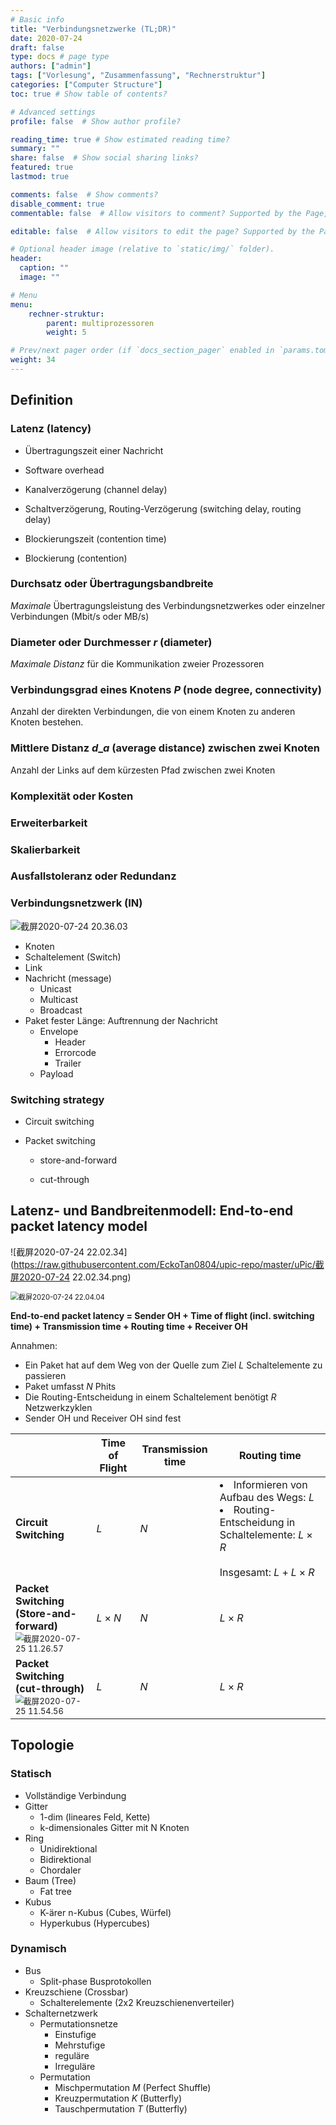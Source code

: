 ```yaml
---
# Basic info
title: "Verbindungsnetzwerke (TL;DR)"
date: 2020-07-24
draft: false
type: docs # page type
authors: ["admin"]
tags: ["Vorlesung", "Zusammenfassung", "Rechnerstruktur"]
categories: ["Computer Structure"]
toc: true # Show table of contents?

# Advanced settings
profile: false  # Show author profile?

reading_time: true # Show estimated reading time?
summary: ""
share: false  # Show social sharing links?
featured: true
lastmod: true

comments: false  # Show comments?
disable_comment: true
commentable: false  # Allow visitors to comment? Supported by the Page, Post, and Docs content types.

editable: false  # Allow visitors to edit the page? Supported by the Page, Post, and Docs content types.

# Optional header image (relative to `static/img/` folder).
header:
  caption: ""
  image: ""

# Menu
menu: 
    rechner-struktur:
        parent: multiprozessoren
        weight: 5

# Prev/next pager order (if `docs_section_pager` enabled in `params.toml`)
weight: 34
---
```


## Definition

### Latenz (latency)

- Übertragungszeit einer Nachricht

- Software overhead
- Kanalverzögerung (channel delay)
- Schaltverzögerung, Routing-Verzögerung (switching delay, routing delay)
- Blockierungszeit (contention time)
- Blockierung (contention)

### Durchsatz oder Übertragungsbandbreite

*Maximale* Übertragungsleistung des Verbindungsnetzwerkes oder einzelner Verbindungen (Mbit/s oder MB/s)

### Diameter oder Durchmesser $r$ (diameter)

*Maximale Distanz* für die Kommunikation zweier Prozessoren

### Verbindungsgrad eines Knotens $P$ (node degree, connectivity)

Anzahl der direkten Verbindungen, die von einem Knoten zu anderen Knoten bestehen.

### Mittlere Distanz $d\_a$ (average distance) zwischen zwei Knoten

Anzahl der Links auf dem kürzesten Pfad zwischen zwei Knoten

### Komplexität oder Kosten

### Erweiterbarkeit

### Skalierbarkeit

### Ausfallstoleranz oder Redundanz

### Verbindungsnetzwerk (IN)

<img src="https://raw.githubusercontent.com/EckoTan0804/upic-repo/master/uPic/截屏2020-07-24%2020.36.03.png" alt="截屏2020-07-24 20.36.03" style="zoom:100%;" />

- Knoten
- Schaltelement (Switch)
- Link
- Nachricht (message)
  - Unicast
  - Multicast
  - Broadcast
- Paket fester Länge: Auftrennung der Nachricht
  - Envelope
    - Header
    - Errorcode
    - Trailer
  - Payload

### Switching strategy

- Circuit switching

- Packet switching

  - store-and-forward

  - cut-through

## Latenz- und Bandbreitenmodell: End-to-end packet latency model

![截屏2020-07-24 22.02.34](https://raw.githubusercontent.com/EckoTan0804/upic-repo/master/uPic/截屏2020-07-24 22.02.34.png)

<img src="https://raw.githubusercontent.com/EckoTan0804/upic-repo/master/uPic/截屏2020-07-24%2022.04.04.png" alt="截屏2020-07-24 22.04.04" style="zoom:80%;" />

**End-to-end packet latency = Sender OH + Time of flight (incl. switching time) + Transmission time + Routing time + Receiver OH**

Annahmen:

- Ein Paket hat auf dem Weg von der Quelle zum Ziel $L$ Schaltelemente zu passieren
- Paket umfasst $N$ Phits
- Die Routing-Entscheidung in einem Schaltelement benötigt $R$ Netzwerkzyklen
- Sender OH und Receiver OH sind fest

|                                                              | Time of Flight | Transmission time | Routing time                                                 |
| ------------------------------------------------------------ | -------------- | ----------------- | ------------------------------------------------------------ |
| **Circuit Switching**                                        | $L$            | $N$               | <li>Informieren von Aufbau des Wegs: $L$<li>Routing-Entscheidung in Schaltelemente: $L \times R$<br />​<br />Insgesamt: $L + L \times R$ |
| **Packet Switching (Store-and-forward)<br />**<img src="https://raw.githubusercontent.com/EckoTan0804/upic-repo/master/uPic/截屏2020-07-25%2011.26.57.png" alt="截屏2020-07-25 11.26.57" style="zoom:80%;" /> | $L \times N$   | $N$               | $L \times R$                                                 |
| **Packet Switching (cut-through)** <br /><img src="https://raw.githubusercontent.com/EckoTan0804/upic-repo/master/uPic/截屏2020-07-25%2011.54.56.png" alt="截屏2020-07-25 11.54.56" style="zoom:80%;" /> | $L$            | $N$               | $L \times R$                                                 |



## Topologie

### Statisch

- Vollständige Verbindung
- Gitter
  - 1-dim (lineares Feld, Kette)
  - k-dimensionales Gitter mit N Knoten 
- Ring
  - Unidirektional
  - Bidirektional
  - Chordaler
- Baum (Tree)
  - Fat tree
- Kubus
  -  K-ärer n-Kubus (Cubes, Würfel)
  - Hyperkubus (Hypercubes)

### Dynamisch

- Bus
  - Split-phase Busprotokollen
- Kreuzschiene (Crossbar)
  - Schalterelemente (2x2 Kreuzschienenverteiler)
- Schalternetzwerk
  - Permutationsnetze
    - Einstufige
    - Mehrstufige
    - reguläre
    - Irreguläre
  - Permutation
    - Mischpermutation $M$ (Perfect Shuffle)
    - Kreuzpermutation $K$ (Butterfly)
    - Tauschpermutation $T$ (Butterfly)